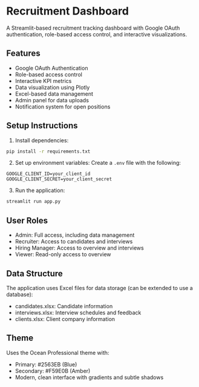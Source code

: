 # Recruitment Dashboard

A Streamlit-based recruitment tracking dashboard with Google OAuth authentication, role-based access control, and interactive visualizations.

## Features

- Google OAuth Authentication
- Role-based access control
- Interactive KPI metrics
- Data visualization using Plotly
- Excel-based data management
- Admin panel for data uploads
- Notification system for open positions

## Setup Instructions

1. Install dependencies:
```bash
pip install -r requirements.txt
```

2. Set up environment variables:
Create a `.env` file with the following:
```
GOOGLE_CLIENT_ID=your_client_id
GOOGLE_CLIENT_SECRET=your_client_secret
```

3. Run the application:
```bash
streamlit run app.py
```

## User Roles

- Admin: Full access, including data management
- Recruiter: Access to candidates and interviews
- Hiring Manager: Access to overview and interviews
- Viewer: Read-only access to overview

## Data Structure

The application uses Excel files for data storage (can be extended to use a database):

- candidates.xlsx: Candidate information
- interviews.xlsx: Interview schedules and feedback
- clients.xlsx: Client company information

## Theme

Uses the Ocean Professional theme with:
- Primary: #2563EB (Blue)
- Secondary: #F59E0B (Amber)
- Modern, clean interface with gradients and subtle shadows
